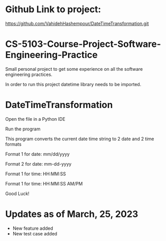 # Github Link to project:
https://github.com/VahidehHashempour/DateTimeTransformation.git
# CS-5103-Course-Project-Software-Engineering-Practice
Small personal project to get some experience on all the software engineering practices.

In order to run this project datetime library needs to be imported.
# DateTimeTransformation
Open the file in a Python IDE

Run the program

This program converts the current date time string to 2 date and 2 time formats

Format 1 for date: mm/dd/yyyy

Format 2 for date: mm-dd-yyyy

Format 1 for time: HH:MM:SS

Format 1 for time: HH:MM:SS AM/PM

Good Luck!

# Updates as of March, 25, 2023
* New feature added
* New test case added
